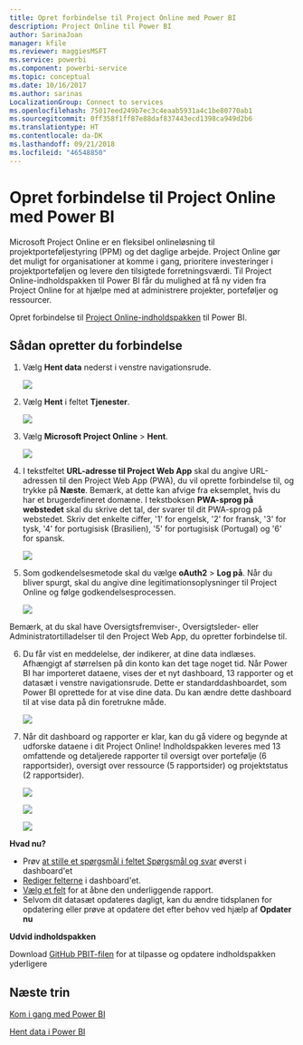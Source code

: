 ```yaml
---
title: Opret forbindelse til Project Online med Power BI
description: Project Online til Power BI
author: SarinaJoan
manager: kfile
ms.reviewer: maggiesMSFT
ms.service: powerbi
ms.component: powerbi-service
ms.topic: conceptual
ms.date: 10/16/2017
ms.author: sarinas
LocalizationGroup: Connect to services
ms.openlocfilehash: 75017eed249b7ec3c4eaab5931a4c1be80770ab1
ms.sourcegitcommit: 0ff358f1ff87e88daf837443ecd1398ca949d2b6
ms.translationtype: HT
ms.contentlocale: da-DK
ms.lasthandoff: 09/21/2018
ms.locfileid: "46548850"
---
```

# <a name="connect-to-project-online-with-power-bi"></a>Opret forbindelse til Project Online med Power BI
Microsoft Project Online er en fleksibel onlineløsning til projektporteføljestyring (PPM) og det daglige arbejde. Project Online gør det muligt for organisationer at komme i gang, prioritere investeringer i projektporteføljen og levere den tilsigtede forretningsværdi. Til Project Online-indholdspakken til Power BI får du mulighed at få ny viden fra Project Online for at hjælpe med at administrere projekter, porteføljer og ressourcer.

Opret forbindelse til [Project Online-indholdspakken](https://app.powerbi.com/getdata/services/project-online) til Power BI.

## <a name="how-to-connect"></a>Sådan opretter du forbindelse
1. Vælg **Hent data** nederst i venstre navigationsrude.
   
    ![](media/service-connect-to-project-online/getdata.png)
2. Vælg **Hent** i feltet **Tjenester**.
   
   ![](media/service-connect-to-project-online/services.png)
3. Vælg **Microsoft Project Online** \> **Hent**.
   
   ![](media/service-connect-to-project-online/mproject.png)
4. I tekstfeltet **URL-adresse til Project Web App** skal du angive URL-adressen til den Project Web App (PWA), du vil oprette forbindelse til, og trykke på **Næste**. Bemærk, at dette kan afvige fra eksemplet, hvis du har et brugerdefineret domæne. I tekstboksen **PWA-sprog på webstedet** skal du skrive det tal, der svarer til dit PWA-sprog på webstedet. Skriv det enkelte ciffer, '1' for engelsk, '2' for fransk, '3' for tysk, '4' for portugisisk (Brasilien), '5' for portugisisk (Portugal) og '6' for spansk. 
   
    ![](media/service-connect-to-project-online/params.png)
5. Som godkendelsesmetode skal du vælge **oAuth2** \> **Log på**. Når du bliver spurgt, skal du angive dine legitimationsoplysninger til Project Online og følge godkendelsesprocessen.
   
    ![](media/service-connect-to-project-online/creds.png)
    
Bemærk, at du skal have Oversigtsfremviser-, Oversigtsleder- eller Administratortilladelser til den Project Web App, du opretter forbindelse til.

6. Du får vist en meddelelse, der indikerer, at dine data indlæses. Afhængigt af størrelsen på din konto kan det tage noget tid. Når Power BI har importeret dataene, vises der et nyt dashboard, 13 rapporter og et datasæt i venstre navigationsrude. Dette er standarddashboardet, som Power BI oprettede for at vise dine data. Du kan ændre dette dashboard til at vise data på din foretrukne måde.

   ![](media/service-connect-to-project-online/dashboard2.png)

7. Når dit dashboard og rapporter er klar, kan du gå videre og begynde at udforske dataene i dit Project Online! Indholdspakken leveres med 13 omfattende og detaljerede rapporter til oversigt over portefølje (6 rapportsider), oversigt over ressource (5 rapportsider) og projektstatus (2 rapportsider). 

   ![](media/service-connect-to-project-online/report1.png)
   
   ![](media/service-connect-to-project-online/report3.png)
   
   ![](media/service-connect-to-project-online/report2.png)

**Hvad nu?**

* Prøv [at stille et spørgsmål i feltet Spørgsmål og svar](consumer/end-user-q-and-a.md) øverst i dashboard'et
* [Rediger felterne](service-dashboard-edit-tile.md) i dashboard'et.
* [Vælg et felt](consumer/end-user-tiles.md) for at åbne den underliggende rapport.
* Selvom dit datasæt opdateres dagligt, kan du ændre tidsplanen for opdatering eller prøve at opdatere det efter behov ved hjælp af **Opdater nu**

**Udvid indholdspakken**

Download [GitHub PBIT-filen](https://github.com/OfficeDev/Project-Power-BI-Content-Packs) for at tilpasse og opdatere indholdspakken yderligere

## <a name="next-steps"></a>Næste trin
[Kom i gang med Power BI](service-get-started.md)

[Hent data i Power BI](service-get-data.md)

